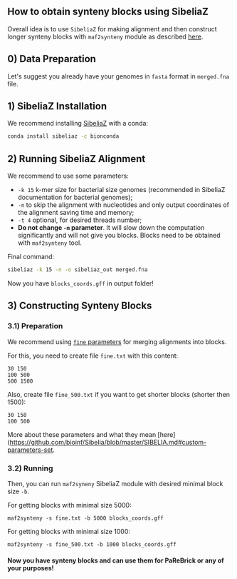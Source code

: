 ## How to obtain synteny blocks using SibeliaZ

Overall idea is to use `SibeliaZ` for making alignment and then construct longer synteny blocks with `maf2synteny` module as described [here](https://github.com/medvedevgroup/SibeliaZ#building-synteny-blocks).

## 0) Data Preparation
Let's suggest you already have your genomes in `fasta` format in `merged.fna` file.

## 1) SibeliaZ Installation

We recommend installing [SibeliaZ](https://github.com/medvedevgroup/SibeliaZ) with a conda:
```bash
conda install sibeliaz -c bionconda
```

## 2) Running SibeliaZ Alignment
We recommend to use some parameters: 
* `-k 15` k-mer size for bacterial size genomes (recommended in SibeliaZ documentation for bacterial genomes);
* `-n` to skip the alignment with nucleotides and only output coordinates of the alignment saving time and memory;
* `-t 4` optional, for desired threads number;
* **Do not change `-m` parameter**. 
It will slow down the computation significantly and will not give you blocks. 
Blocks need to be obtained with `maf2synteny` tool.

Final command:
```bash
sibeliaz -k 15 -n -o sibeliaz_out merged.fna
```

Now you have `blocks_coords.gff` in output folder!

## 3) Constructing Synteny Blocks 

### 3.1) Preparation
We recommend using [`fine` parameters](https://github.com/bioinf/Sibelia/blob/master/SIBELIA.md#custom-parameters-set) for merging alignments into blocks.

For this, you need to create file `fine.txt` with this content:
```
30 150
100 500
500 1500
```

Also, create file `fine_500.txt` if you want to get shorter blocks (shorter then 1500):
```
30 150
100 500
````

More about these parameters and what they mean [here](https://github.com/bioinf/Sibelia/blob/master/SIBELIA.md#custom-parameters-set.

### 3.2) Running
Then, you can run `maf2syneny` SibeliaZ module with desired minimal block size `-b`. 

For getting blocks with minimal size 5000:
```
maf2synteny -s fine.txt -b 5000 blocks_coords.gff
```

For getting blocks with minimal size 1000:
```
maf2synteny -s fine_500.txt -b 1000 blocks_coords.gff
```

#### Now you have synteny blocks and can use them for PaReBrick or any of your purposes!
